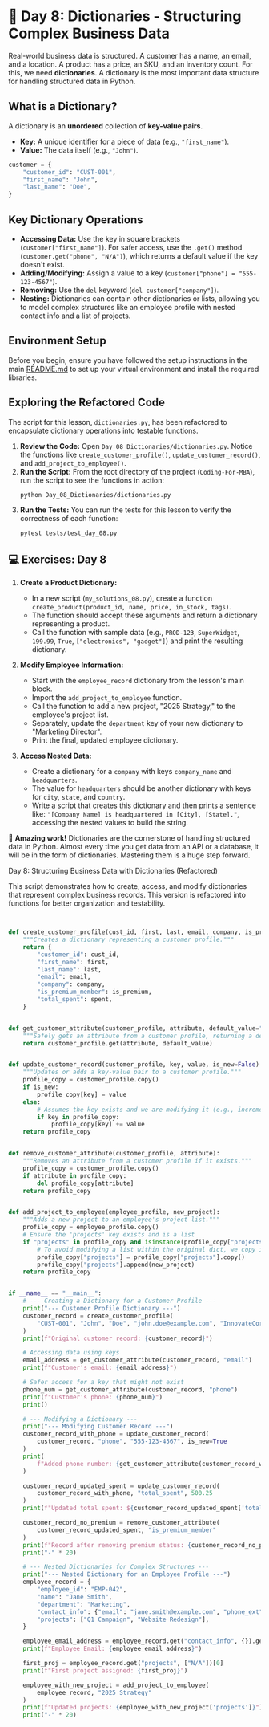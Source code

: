 # 📘 Day 8: Dictionaries - Structuring Complex Business Data

Real-world business data is structured. A customer has a name, an email, and a location. A product has a price, an SKU, and an inventory count. For this, we need **dictionaries**. A dictionary is the most important data structure for handling structured data in Python.

## What is a Dictionary?

A dictionary is an **unordered** collection of **key-value pairs**.

- **Key:** A unique identifier for a piece of data (e.g., `"first_name"`).
- **Value:** The data itself (e.g., `"John"`).

```python
customer = {
    "customer_id": "CUST-001",
    "first_name": "John",
    "last_name": "Doe",
}
```

## Key Dictionary Operations

- **Accessing Data:** Use the key in square brackets (`customer["first_name"]`). For safer access, use the `.get()` method (`customer.get("phone", "N/A")`), which returns a default value if the key doesn't exist.
- **Adding/Modifying:** Assign a value to a key (`customer["phone"] = "555-123-4567"`).
- **Removing:** Use the `del` keyword (`del customer["company"]`).
- **Nesting:** Dictionaries can contain other dictionaries or lists, allowing you to model complex structures like an employee profile with nested contact info and a list of projects.

## Environment Setup

Before you begin, ensure you have followed the setup instructions in the main [README.md](../../README.md) to set up your virtual environment and install the required libraries.

## Exploring the Refactored Code

The script for this lesson, `dictionaries.py`, has been refactored to encapsulate dictionary operations into testable functions.

1. **Review the Code:** Open `Day_08_Dictionaries/dictionaries.py`. Notice the functions like `create_customer_profile()`, `update_customer_record()`, and `add_project_to_employee()`.
1. **Run the Script:** From the root directory of the project (`Coding-For-MBA`), run the script to see the functions in action:
   ```bash
   python Day_08_Dictionaries/dictionaries.py
   ```
1. **Run the Tests:** You can run the tests for this lesson to verify the correctness of each function:
   ```bash
   pytest tests/test_day_08.py
   ```

## 💻 Exercises: Day 8

1. **Create a Product Dictionary:**

   - In a new script (`my_solutions_08.py`), create a function `create_product(product_id, name, price, in_stock, tags)`.
   - The function should accept these arguments and return a dictionary representing a product.
   - Call the function with sample data (e.g., `PROD-123`, `SuperWidget`, `199.99`, `True`, `["electronics", "gadget"]`) and print the resulting dictionary.

1. **Modify Employee Information:**

   - Start with the `employee_record` dictionary from the lesson's main block.
   - Import the `add_project_to_employee` function.
   - Call the function to add a new project, "2025 Strategy," to the employee's project list.
   - Separately, update the `department` key of your new dictionary to "Marketing Director".
   - Print the final, updated employee dictionary.

1. **Access Nested Data:**

   - Create a dictionary for a `company` with keys `company_name` and `headquarters`.
   - The value for `headquarters` should be another dictionary with keys for `city`, `state`, and `country`.
   - Write a script that creates this dictionary and then prints a sentence like: `"[Company Name] is headquartered in [City], [State]."`, accessing the nested values to build the string.

🎉 **Amazing work!** Dictionaries are the cornerstone of handling structured data in Python. Almost every time you get data from an API or a database, it will be in the form of dictionaries. Mastering them is a huge step forward.

Day 8: Structuring Business Data with Dictionaries (Refactored)

This script demonstrates how to create, access, and modify
dictionaries that represent complex business records. This version
is refactored into functions for better organization and testability.

```python


def create_customer_profile(cust_id, first, last, email, company, is_premium, spent):
    """Creates a dictionary representing a customer profile."""
    return {
        "customer_id": cust_id,
        "first_name": first,
        "last_name": last,
        "email": email,
        "company": company,
        "is_premium_member": is_premium,
        "total_spent": spent,
    }


def get_customer_attribute(customer_profile, attribute, default_value="N/A"):
    """Safely gets an attribute from a customer profile, returning a default if not found."""
    return customer_profile.get(attribute, default_value)


def update_customer_record(customer_profile, key, value, is_new=False):
    """Updates or adds a key-value pair to a customer profile."""
    profile_copy = customer_profile.copy()
    if is_new:
        profile_copy[key] = value
    else:
        # Assumes the key exists and we are modifying it (e.g., incrementing)
        if key in profile_copy:
            profile_copy[key] += value
    return profile_copy


def remove_customer_attribute(customer_profile, attribute):
    """Removes an attribute from a customer profile if it exists."""
    profile_copy = customer_profile.copy()
    if attribute in profile_copy:
        del profile_copy[attribute]
    return profile_copy


def add_project_to_employee(employee_profile, new_project):
    """Adds a new project to an employee's project list."""
    profile_copy = employee_profile.copy()
    # Ensure the 'projects' key exists and is a list
    if "projects" in profile_copy and isinstance(profile_copy["projects"], list):
        # To avoid modifying a list within the original dict, we copy it too
        profile_copy["projects"] = profile_copy["projects"].copy()
        profile_copy["projects"].append(new_project)
    return profile_copy


if __name__ == "__main__":
    # --- Creating a Dictionary for a Customer Profile ---
    print("--- Customer Profile Dictionary ---")
    customer_record = create_customer_profile(
        "CUST-001", "John", "Doe", "john.doe@example.com", "InnovateCorp", True, 2500.75
    )
    print(f"Original customer record: {customer_record}")

    # Accessing data using keys
    email_address = get_customer_attribute(customer_record, "email")
    print(f"Customer's email: {email_address}")

    # Safer access for a key that might not exist
    phone_num = get_customer_attribute(customer_record, "phone")
    print(f"Customer's phone: {phone_num}")
    print()

    # --- Modifying a Dictionary ---
    print("--- Modifying Customer Record ---")
    customer_record_with_phone = update_customer_record(
        customer_record, "phone", "555-123-4567", is_new=True
    )
    print(
        f"Added phone number: {get_customer_attribute(customer_record_with_phone, 'phone')}"
    )

    customer_record_updated_spent = update_customer_record(
        customer_record_with_phone, "total_spent", 500.25
    )
    print(f"Updated total spent: ${customer_record_updated_spent['total_spent']:.2f}")

    customer_record_no_premium = remove_customer_attribute(
        customer_record_updated_spent, "is_premium_member"
    )
    print(f"Record after removing premium status: {customer_record_no_premium}")
    print("-" * 20)

    # --- Nested Dictionaries for Complex Structures ---
    print("--- Nested Dictionary for an Employee Profile ---")
    employee_record = {
        "employee_id": "EMP-042",
        "name": "Jane Smith",
        "department": "Marketing",
        "contact_info": {"email": "jane.smith@example.com", "phone_ext": 112},
        "projects": ["Q1 Campaign", "Website Redesign"],
    }

    employee_email_address = employee_record.get("contact_info", {}).get("email")
    print(f"Employee Email: {employee_email_address}")

    first_proj = employee_record.get("projects", ["N/A"])[0]
    print(f"First project assigned: {first_proj}")

    employee_with_new_project = add_project_to_employee(
        employee_record, "2025 Strategy"
    )
    print(f"Updated projects: {employee_with_new_project['projects']}")
    print("-" * 20)

```
